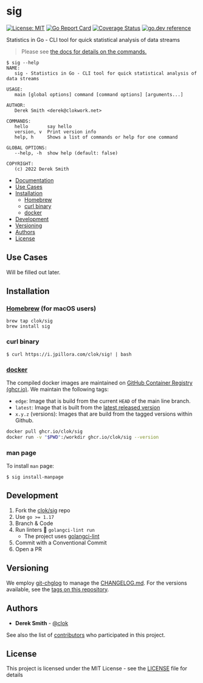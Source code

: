 # sig

[![License: MIT](https://img.shields.io/badge/License-MIT-brightgreen.svg)](https://github.com/clok/sig/blob/master/LICENSE)
[![Go Report Card](https://goreportcard.com/badge/clok/sig)](https://goreportcard.com/report/clok/sig)
[![Coverage Status](https://coveralls.io/repos/github/clok/sig/badge.svg)](https://coveralls.io/github/clok/sig)
[![go.dev reference](https://img.shields.io/badge/go.dev-reference-007d9c?logo=go&logoColor=white)](https://pkg.go.dev/github.com/clok/sig?tab=overview)

Statistics in Go - CLI tool for quick statistical analysis of data streams

> Please see [the docs for details on the commands.](./docs/sig.md)

```text
$ sig --help
NAME:
   sig - Statistics in Go - CLI tool for quick statistical analysis of data streams

USAGE:
   main [global options] command [command options] [arguments...]

AUTHOR:
   Derek Smith <derek@clokwork.net>

COMMANDS:
   hello       say hello
   version, v  Print version info
   help, h     Shows a list of commands or help for one command

GLOBAL OPTIONS:
   --help, -h  show help (default: false)

COPYRIGHT:
   (c) 2022 Derek Smith
```

- [Documentation](./docs/sig.md)
- [Use Cases](#use-cases)
- [Installation](#installation)
    - [Homebrew](#homebrewhttpsbrewsh-for-macos-users)
    - [curl binary](#curl-binary)
    - [docker](#dockerhttpswwwdockercom)
- [Development](#development)
- [Versioning](#versioning)
- [Authors](#authors)
- [License](#license)

## Use Cases

Will be filled out later.

## Installation

### [Homebrew](https://brew.sh) (for macOS users)

```
brew tap clok/sig
brew install sig
```

### curl binary

```
$ curl https://i.jpillora.com/clok/sig! | bash
```

### [docker](https://www.docker.com/)

The compiled docker images are maintained
on [GitHub Container Registry (ghcr.io)](https://github.com/orgs/clok/packages/container/package/sig). We maintain the
following tags:

- `edge`: Image that is build from the current `HEAD` of the main line branch.
- `latest`: Image that is built from the [latest released version](https://github.com/clok/sig/releases)
- `x.y.z` (versions): Images that are build from the tagged versions within Github.

```bash
docker pull ghcr.io/clok/sig
docker run -v "$PWD":/workdir ghcr.io/clok/sig --version
```

### man page

To install `man` page:

```
$ sig install-manpage
```

## Development

1. Fork the [clok/sig](https://github.com/clok/sig) repo
1. Use `go >= 1.17`
1. Branch & Code
1. Run linters :broom: `golangci-lint run`
    - The project uses [golangci-lint](https://golangci-lint.run/usage/install/#local-installation)
1. Commit with a Conventional Commit
1. Open a PR

## Versioning

We employ [git-chglog](https://github.com/git-chglog/git-chglog) to manage the [CHANGELOG.md](CHANGELOG.md). For the
versions available, see the [tags on this repository](https://github.com/clok/sig/tags).

## Authors

* **Derek Smith** - [@clok](https://github.com/clok)

See also the list of [contributors](https://github.com/clok/sig/contributors) who participated in this project.

## License

This project is licensed under the MIT License - see the [LICENSE](LICENSE) file for details